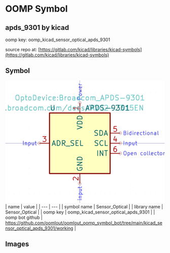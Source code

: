 # OOMP Symbol  
## apds_9301  by kicad  
  
oomp key: oomp_kicad_sensor_optical_apds_9301  
  
source repo at: [https://gitlab.com/kicad/libraries/kicad-symbols](https://gitlab.com/kicad/libraries/kicad-symbols)  
## Symbol  
  
[![working.png](working_600.png)](working.png)  
| name | value | 
| --- | --- | 
| symbol name | Sensor_Optical | 
| library name | Sensor_Optical | 
| oomp key | oomp_kicad_sensor_optical_apds_9301 | 
| oomp bot github | https://github.com/oomlout/oomlout_oomp_symbol_bot/tree/main/kicad_sensor_optical_apds_9301/working | 
## Images  
